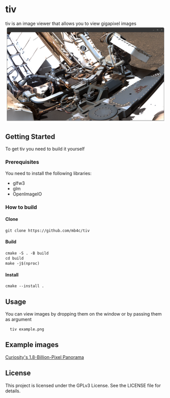 # tiv

tiv is an image viewer that allows you to view gigapixel images
![img.png](img.png)
## Getting Started

To get tiv you need to build it yourself

### Prerequisites
You need to install the following libraries:
- glfw3 
- glm
- OpenImageIO

### How to build

#### Clone
```shell
git clone https://github.com/mb4c/tiv
```
#### Build
```shell
cmake -S . -B build
cd build
make -j$(nproc)
```
#### Install
```shell
cmake --install .
```

## Usage

You can view images by dropping them on the window or by passing them as argument
```shell
  tiv example.png
```

## Example images
[Curiosity's 1.8-Billion-Pixel Panorama](https://photojournal.jpl.nasa.gov/catalog/PIA23623)
## License
This project is licensed under the GPLv3 License. See the LICENSE file for details.